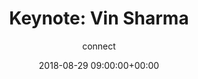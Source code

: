 ---
amazon_s3_presentation_url: None
amazon_s3_video_url: None
author: connect
categories:
- yvr18
comments: false
date: '2018-08-29 09:00:00+00:00'
image:
  featured: true
  name: YVR18-300K2.png
  path: /assets/images/featured-images/YVR18-300K2.png
layout: resource-post
session_id: YVR18-300K2
session_track: ''
slideshare_presentation_url: None
speakers: None
title: 'Keynote: Vin Sharma'
youtube_video_url: None
---